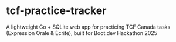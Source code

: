 # tcf-practice-tracker
A lightweight Go + SQLite web app for practicing TCF Canada tasks (Expression Orale &amp; Écrite), built for Boot.dev Hackathon 2025

